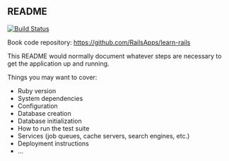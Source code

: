 ## README
[![Build Status](https://travis-ci.org/cfleschhut/learn-rails.png?branch=master)](https://travis-ci.org/cfleschhut/learn-rails)

Book code repository: https://github.com/RailsApps/learn-rails

This README would normally document whatever steps are necessary to get the
application up and running.

Things you may want to cover:

* Ruby version
* System dependencies
* Configuration
* Database creation
* Database initialization
* How to run the test suite
* Services (job queues, cache servers, search engines, etc.)
* Deployment instructions
* ...
